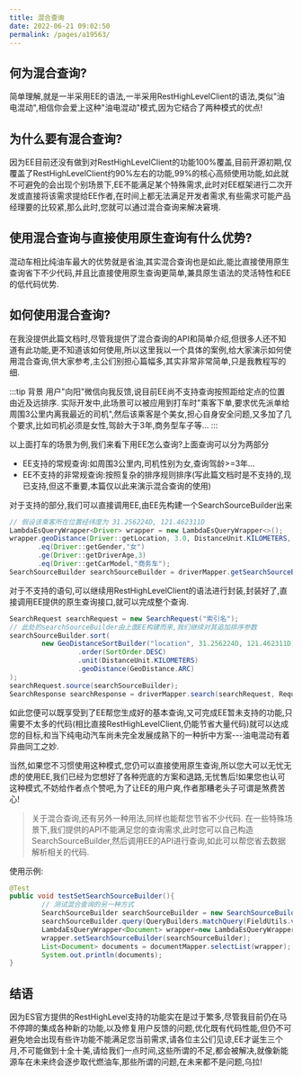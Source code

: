 ```yaml
---
title: 混合查询
date: 2022-06-21 09:02:50
permalink: /pages/a19563/
---
```


## 何为混合查询? 
简单理解,就是一半采用EE的语法,一半采用RestHighLevelClient的语法,类似"油电混动",相信你会爱上这种"油电混动"模式,因为它结合了两种模式的优点!

## 为什么要有混合查询? 
因为EE目前还没有做到对RestHighLevelClient的功能100%覆盖,目前开源初期,仅覆盖了RestHighLevelClient约90%左右的功能,99%的核心高频使用功能,如此就不可避免的会出现个别场景下,EE不能满足某个特殊需求,此时对EE框架进行二次开发或直接将该需求提给EE作者,在时间上都无法满足开发者需求,有些需求可能产品经理要的比较紧,那么此时,您就可以通过混合查询来解决窘境.

## 使用混合查询与直接使用原生查询有什么优势?
混动车相比纯油车最大的优势就是省油,其实混合查询也是如此,能比直接使用原生查询省下不少代码,并且比直接使用原生查询更简单,兼具原生语法的灵活特性和EE的低代码优势.

## 如何使用混合查询?
在我没提供此篇文档时,尽管我提供了混合查询的API和简单介绍,但很多人还不知道有此功能,更不知道该如何使用,所以这里我以一个具体的案例,给大家演示如何使用混合查询,供大家参考,主公们别担心篇幅多,其实非常非常简单,只是我教程写的细.

:::tip 背景
用户"向阳"微信向我反馈,说目前EE尚不支持查询按照距给定点的位置由近及远排序.
实际开发中,此场景可以被应用到打车时"乘客下单,要求优先派单给周围3公里内离我最近的司机",然后该乘客是个美女,担心自身安全问题,又多加了几个要求,比如司机必须是女性,驾龄大于3年,商务型车子等...
:::

以上面打车的场景为例,我们来看下用EE怎么查询?上面查询可以分为两部分

- EE支持的常规查询:如周围3公里内,司机性别为女,查询驾龄>=3年...
- EE不支持的非常规查询:按照复杂的排序规则排序(写此篇文档时是不支持的,现已支持,但这不重要,本篇仅以此来演示混合查询的使用)

对于支持的部分,我们可以直接调用EE,由EE先构建一个SearchSourceBuilder出来
```java
// 假设该乘客所在位置经纬度为 31.256224D, 121.462311D
LambdaEsQueryWrapper<Driver> wrapper = new LambdaEsQueryWrapper<>();
wrapper.geoDistance(Driver::getLocation, 3.0, DistanceUnit.KILOMETERS, new GeoPoint(31.256224D, 121.462311D))
       .eq(Driver::getGender,"女")
       .ge(Driver::getDriverAge,3)
       .eq(Driver::getCarModel,"商务车");
SearchSourceBuilder searchSourceBuilder = driverMapper.getSearchSourceBuilder(wrapper);
```

对于不支持的语句,可以继续用RestHighLevelClient的语法进行封装,封装好了,直接调用EE提供的原生查询接口,就可以完成整个查询.

```java
SearchRequest searchRequest = new SearchRequest("索引名");
// 此处的searchSourceBuilder由上面EE构建而来,我们继续对其追加排序参数
searchSourceBuilder.sort(
        new GeoDistanceSortBuilder("location", 31.256224D, 121.462311D)
                 .order(SortOrder.DESC)
                 .unit(DistanceUnit.KILOMETERS)
                 .geoDistance(GeoDistance.ARC)
);
searchRequest.source(searchSourceBuilder);
SearchResponse searchResponse = driverMapper.search(searchRequest, RequestOptions.DEFAULT);
```

如此您便可以既享受到了EE帮您生成好的基本查询,又可完成EE暂未支持的功能,只需要不太多的代码(相比直接RestHighLevelClient,仍能节省大量代码)就可以达成您的目标,和当下纯电动汽车尚未完全发展成熟下的一种折中方案---油电混动有着异曲同工之妙.

当然,如果您不习惯使用这种模式,您仍可以直接使用原生查询,所以您大可以无忧无虑的使用EE,我们已经为您想好了各种兜底的方案和退路,无忧售后!如果您也认可这种模式,不妨给作者点个赞吧,为了让EE的用户爽,作者那糟老头子可谓是煞费苦心!

> 关于混合查询,还有另外一种用法,同样也能帮您节省不少代码. 
> 在一些特殊场景下,我们提供的API不能满足您的查询需求,此时您可以自己构造SearchSourceBuilder,然后调用EE的API进行查询,如此可以帮您省去数据解析相关的代码.

使用示例:
```java
@Test
public void testSetSearchSourceBuilder(){
        // 测试混合查询的另一种方式
        SearchSourceBuilder searchSourceBuilder = new SearchSourceBuilder();
        searchSourceBuilder.query(QueryBuilders.matchQuery(FieldUtils.val(Document::getCreator),"老汉"));
        LambdaEsQueryWrapper<Document> wrapper=new LambdaEsQueryWrapper<>();
        wrapper.setSearchSourceBuilder(searchSourceBuilder);
        List<Document> documents = documentMapper.selectList(wrapper);
        System.out.println(documents);
}
```

## 结语

因为ES官方提供的RestHighLevel支持的功能实在是过于繁多,尽管我目前仍在马不停蹄的集成各种新的功能,以及修复用户反馈的问题,优化既有代码性能,但仍不可避免地会出现有些许功能不能满足您当前需求,请各位主公们见谅,EE才诞生三个月,不可能做到十全十美,请给我们一点时间,这些所谓的不足,都会被解决,就像新能源车在未来终会逐步取代燃油车,那些所谓的问题,在未来都不是问题,乌拉!

